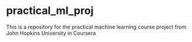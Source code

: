 # practical_ml_proj
This is a repository for the practical machine learning course project from John Hopkins University in Coursera
